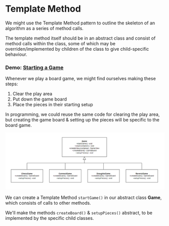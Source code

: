 

# Template Method

We might use the Template Method pattern to outline the skeleton of an algorithm as a series of method calls.

The template method itself should be in an abstract class and consist of method calls within the class, some of which may be overriden/implemented by children of the class to give child-specific behaviour.


### Demo: [Starting a Game](https://eeoooue.github.io/patterns/factory-method/)

Whenever we play a board game, we might find ourselves making these steps:

1. Clear the play area
2. Put down the game board
3. Place the pieces in their starting setup

In programming, we could reuse the same code for clearing the play area, but creating the game board & setting up the pieces will be specific to the board game.

![Image](/Dart/template-method/template-method-uml.png)

We can create a Template Method ```startGame()``` in our abstract class **Game**, which consists of calls to other methods.

We'll make the methods ```createBoard()``` & ```setupPieces()``` abstract, to be implemented by the specific child classes.

